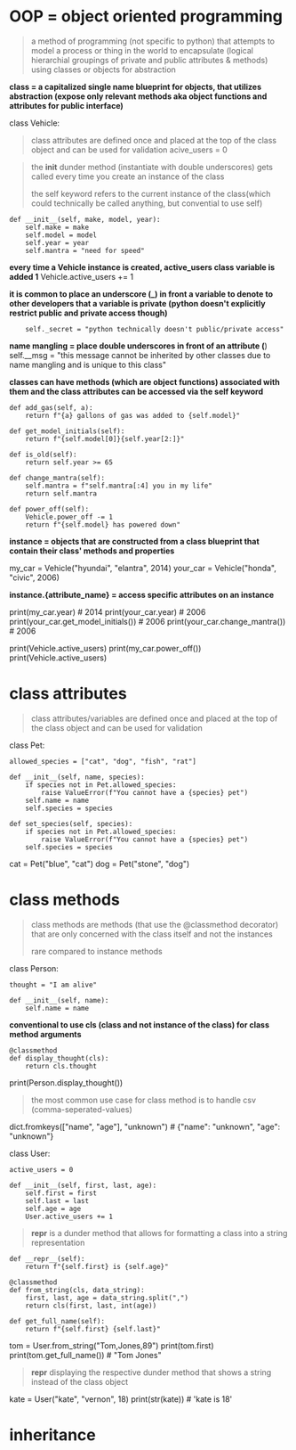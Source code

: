 # OOP = object oriented programming

> a method of programming (not specific to python) that attempts to model a process or thing in the world to encapsulate (logical hierarchial groupings of private and public attributes & methods) using classes or objects for abstraction

__class = a capitalized single name blueprint for objects, that utilizes abstraction (expose only relevant methods aka object functions and attributes for public interface)__

class Vehicle:

> class attributes are defined once and placed at the top of the class object and can be used for validation
        acive_users = 0

> the __init__ dunder method (instantiate with double underscores) gets called every time you create an instance of the class
>
> the self keyword refers to the current instance of the class(which could technically be called anything, but convential to use self)

    def __init__(self, make, model, year):
        self.make = make
        self.model = model
        self.year = year
        self.mantra = "need for speed"

__every time a Vehicle instance is created, active_users class variable is added 1__
        Vehicle.active_users += 1

__it is common to place an underscore (_) in front a variable to denote to other developers that a variable is private (python doesn't explicitly restrict public and private access though)__

        self._secret = "python technically doesn't public/private access"

__name mangling = place double underscores in front of an attribute (__)
        self.__msg = "this message cannot be inherited by other classes due to name mangling and is unique to this class"

__classes can have methods (which are object functions) associated with them and the class attributes can be accessed via the self keyword__

    def add_gas(self, a):
        return f"{a} gallons of gas was added to {self.model}"

    def get_model_initials(self):
        return f"{self.model[0]}{self.year[2:]}"

    def is_old(self):
        return self.year >= 65

    def change_mantra(self):
        self.mantra = f"self.mantra[:4] you in my life"
        return self.mantra

    def power_off(self):
        Vehicle.power_off -= 1
        return f"{self.model} has powered down"

__instance = objects that are constructed from a class blueprint that contain their class' methods and properties__

my_car = Vehicle("hyundai", "elantra", 2014)
your_car = Vehicle("honda", "civic", 2006)

__instance.{attribute_name} = access specific attributes on an instance__

print(my_car.year) # 2014
print(your_car.year) # 2006
print(your_car.get_model_initials()) # 2006
print(your_car.change_mantra()) # 2006

print(Vehicle.active_users)
print(my_car.power_off())
print(Vehicle.active_users)

# class attributes

> class attributes/variables are defined once and placed at the top of the class object and can be used for validation

class Pet:

    allowed_species = ["cat", "dog", "fish", "rat"]

    def __init__(self, name, species):
        if species not in Pet.allowed_species:
            raise ValueError(f"You cannot have a {species} pet")
        self.name = name
        self.species = species

    def set_species(self, species):
        if species not in Pet.allowed_species:
            raise ValueError(f"You cannot have a {species} pet")
        self.species = species

cat = Pet("blue", "cat")
dog = Pet("stone", "dog")

# class methods

> class methods are methods (that use the @classmethod decorator) that are only concerned with the class itself and not the instances
>
> rare compared to instance methods

class Person:

    thought = "I am alive"

    def __init__(self, name):
        self.name = name

__conventional to use cls (class and not instance of the class) for class method arguments__

    @classmethod
    def display_thought(cls):
        return cls.thought

print(Person.display_thought())

> the most common use case for class method is to handle csv (comma-seperated-values)

dict.fromkeys(["name", "age"], "unknown") # {"name": "unknown", "age": "unknown"}

class User:

    active_users = 0

    def __init__(self, first, last, age):
        self.first = first
        self.last = last
        self.age = age
        User.active_users += 1

> __repr__ is a dunder method that allows for formatting a class into a string representation

    def __repr__(self):
        return f"{self.first} is {self.age}"

    @classmethod
    def from_string(cls, data_string):
        first, last, age = data_string.split(",")
        return cls(first, last, int(age))

    def get_full_name(self):
        return f"{self.first} {self.last}"

tom = User.from_string("Tom,Jones,89")
print(tom.first)
print(tom.get_full_name()) # "Tom Jones"

> __repr__ displaying the respective dunder method that shows a string instead of the class object

kate = User("kate", "vernon", 18)
print(str(kate)) # 'kate is 18'

# inheritance